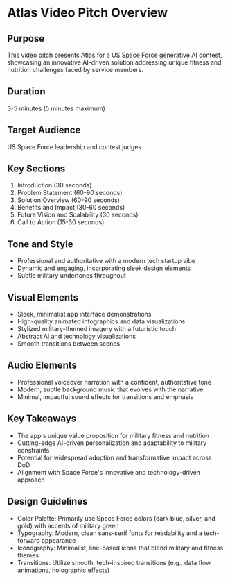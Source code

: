 # Atlas Video Pitch Overview

## Purpose
This video pitch presents Atlas for a US Space Force generative AI contest, showcasing an innovative AI-driven solution addressing unique fitness and nutrition challenges faced by service members.

## Duration
3-5 minutes (5 minutes maximum)

## Target Audience
US Space Force leadership and contest judges

## Key Sections
1. Introduction (30 seconds)
2. Problem Statement (60-90 seconds)
3. Solution Overview (60-90 seconds)
4. Benefits and Impact (30-60 seconds)
5. Future Vision and Scalability (30 seconds)
6. Call to Action (15-30 seconds)

## Tone and Style
- Professional and authoritative with a modern tech startup vibe
- Dynamic and engaging, incorporating sleek design elements
- Subtle military undertones throughout

## Visual Elements
- Sleek, minimalist app interface demonstrations
- High-quality animated infographics and data visualizations
- Stylized military-themed imagery with a futuristic touch
- Abstract AI and technology visualizations
- Smooth transitions between scenes

## Audio Elements
- Professional voiceover narration with a confident, authoritative tone
- Modern, subtle background music that evolves with the narrative
- Minimal, impactful sound effects for transitions and emphasis

## Key Takeaways
- The app's unique value proposition for military fitness and nutrition
- Cutting-edge AI-driven personalization and adaptability to military constraints
- Potential for widespread adoption and transformative impact across DoD
- Alignment with Space Force's innovative and technology-driven approach

## Design Guidelines
- Color Palette: Primarily use Space Force colors (dark blue, silver, and gold) with accents of military green
- Typography: Modern, clean sans-serif fonts for readability and a tech-forward appearance
- Iconography: Minimalist, line-based icons that blend military and fitness themes
- Transitions: Utilize smooth, tech-inspired transitions (e.g., data flow animations, holographic effects)